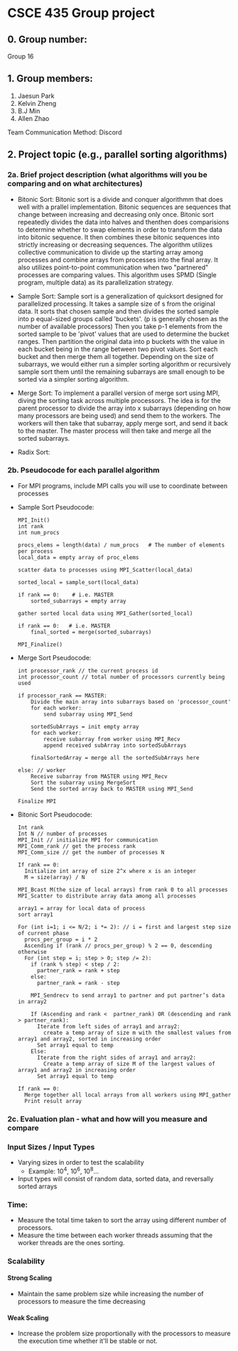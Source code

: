 # CSCE 435 Group project

## 0. Group number: 
Group 16

## 1. Group members:
1. Jaesun Park
2. Kelvin Zheng
3. B.J Min
4. Allen Zhao

Team Communication Method: Discord

## 2. Project topic (e.g., parallel sorting algorithms)

### 2a. Brief project description (what algorithms will you be comparing and on what architectures)

- Bitonic Sort:
    Bitonic sort is a divide and conquer algorithmm that does well with a prallel implementation. Bitonic sequences are sequences that change between increasing and decreasing only once. Bitonic sort repeatedly divides the data into halves and thenthen does comparisions to determine whether to swap elements in order to transform the data into bitonic sequence. It then combines these bitonic sequences into strictly increasing or decreasing sequences. The algorithm utilizes collective communication to divide up the starting array among processes and combine arrays from processes into the final array. It also utilizes point-to-point communication when two "partnered" processes are comparing values. This algorithm uses SPMD (Single program, multiple data) as its parallelization strategy.

- Sample Sort:
    Sample sort is a generalization of quicksort designed for parallelized processing. It takes a sample size of s from the original data. It sorts that chosen sample and then divides the sorted sample into p equal-sized groups called 'buckets'. (p is generally chosen as the number of available processors) Then you take p-1 elements from the sorted sample to be 'pivot' values that are used to determine the bucket ranges. Then partition the original data into p buckets with the value in each bucket being in the range between two pivot values. Sort each bucket and then merge them all together. Depending on the size of subarrays, we would either run a simpler sorting algorithm or recursively sample sort them until the remaining subarrays are small enough to be sorted via a simpler sorting algorithm.
    

- Merge Sort: 
    To implement a parallel version of merge sort using MPI, diving the sorting task across multiple processors.
    The idea is for the parent processor to divide the array into x subarrays (depending on how many processors are being used)
    and send them to the workers. The workers will then take that subarray, apply merge sort, and send it back to the master. The master process will then take and merge all the sorted subarrays.

- Radix Sort:

### 2b. Pseudocode for each parallel algorithm
- For MPI programs, include MPI calls you will use to coordinate between processes

- Sample Sort Pseudocode:
    ```
    MPI_Init()
    int rank
    int num_procs

    procs_elems = length(data) / num_procs   # The number of elements per process
    local_data = empty array of proc_elems
        
    scatter data to processes using MPI_Scatter(local_data)
        
    sorted_local = sample_sort(local_data)

    if rank == 0:    # i.e. MASTER
        sorted_subarrays = empty array
    
    gather sorted local data using MPI_Gather(sorted_local)

    if rank == 0:   # i.e. MASTER
        final_sorted = merge(sorted_subarrays)

    MPI_Finalize()
    ```

- Merge Sort Pseudocode:
    ```Initialize MPI
    int processor_rank // the current process id
    int processor_count // total number of processors currently being used

    if processor_rank == MASTER:
        Divide the main array into subarrays based on 'processor_count'
        for each worker:
            send subarray using MPI_Send

        sortedSubArrays = init empty array
        for each worker:
            receive subarray from worker using MPI_Recv 
            append received subArray into sortedSubArrays
        
        finalSortedArray = merge all the sortedSubArrays here
    
    else: // worker
        Receive subarray from MASTER using MPI_Recv
        Sort the subarray using MergeSort
        Send the sorted array back to MASTER using MPI_Send

    Finalize MPI
    ```

- Bitonic Sort Pseudocode:
    ```
    Int rank
    Int N // number of processes
    MPI_Init // initialize MPI for communication
    MPI_Comm_rank // get the process rank
    MPI_Comm_size // get the number of processes N
    
    If rank == 0:
      Initialize int array of size 2^x where x is an integer
      M = size(array) / N
    
    MPI_Bcast M(the size of local arrays) from rank 0 to all processes
    MPI_Scatter to distribute array data among all processes 

    array1 = array for local data of process
    sort array1

    For (int i=1; i <= N/2; i *= 2): // i = first and largest step size of current phase
      procs_per_group = i * 2
      Ascending if (rank // procs_per_group) % 2 == 0, descending otherwise
      For (int step = i; step > 0; step /= 2):
        if (rank % step) < step / 2:
          partner_rank = rank + step
        else:
          partner_rank = rank - step
          
        MPI_Sendrecv to send array1 to partner and put partner’s data in array2

        If (Ascending and rank <  partner_rank) OR (descending and rank > partner_rank):
          Iterate from left sides of array1 and array2:
            create a temp array of size m with the smallest values from array1 and array2, sorted in increasing order
          Set array1 equal to temp
        Else:
          Iterate from the right sides of array1 and array2:
            Create a temp array of size M of the largest values of array1 and array2 in increasing order
          Set array1 equal to temp

    If rank == 0:
      Merge together all local arrays from all workers using MPI_gather
      Print result array
    ```

### 2c. Evaluation plan - what and how will you measure and compare

### Input Sizes / Input Types
- Varying sizes in order to test the scalability 
    - Example: 10<sup>4</sup>, 10<sup>6</sup>, 10<sup>8</sup>...
- Input types will consist of random data, sorted data, and reversally sorted arrays

### Time:
- Measure the total time taken to sort the array using different number of processors.
- Measure the time between each worker threads assuming that the worker threads are the ones sorting.

### Scalability
#### Strong Scaling
- Maintain the same problem size while increasing the number of processors to measure the time decreasing 

#### Weak Scaling
- Increase the problem size proportionally with the processors to measure the execution time whether it'll be stable or not.
